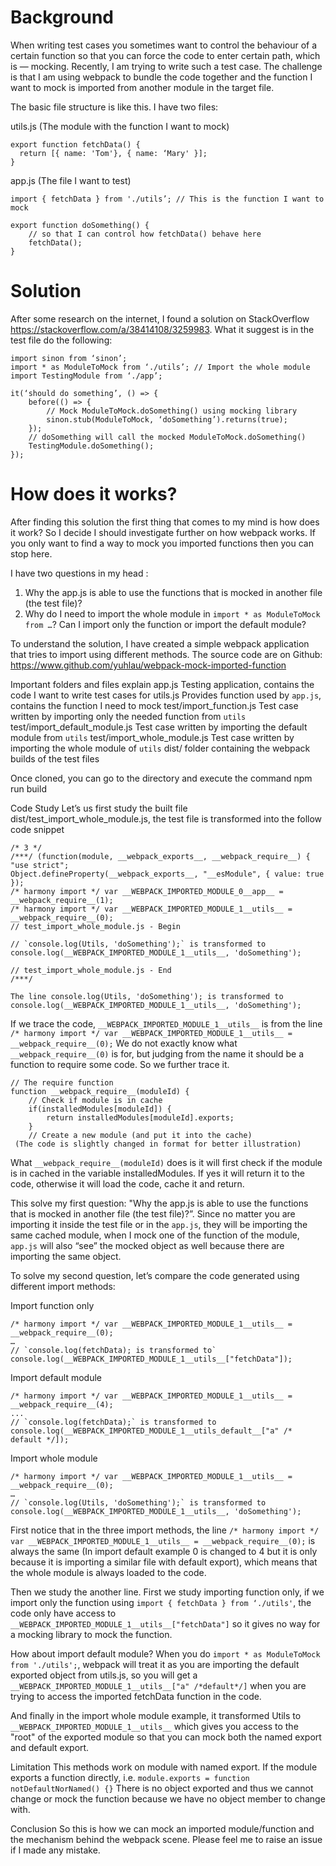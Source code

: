 # Background
When writing test cases you sometimes want to control the behaviour of a certain function so that you can force the code to enter certain path, which is — mocking. Recently, I am trying to write such a test case. The challenge is that I am using webpack to bundle the code together and the function I want to mock is imported from another module in the target file.

The basic file structure is like this. I have two files:

utils.js (The module with the function I want to mock)
```
export function fetchData() {
  return [{ name: 'Tom'}, { name: ‘Mary' }];
}
```

app.js (The file I want to test)
```
import { fetchData } from './utils’; // This is the function I want to mock

export function doSomething() {
    // so that I can control how fetchData() behave here
    fetchData();
}
```

# Solution

After some research on the internet, I found a solution on StackOverflow https://stackoverflow.com/a/38414108/3259983. What it suggest is in the test file do the following:
```
import sinon from ‘sinon’;
import * as ModuleToMock from ‘./utils’; // Import the whole module
import TestingModule from ‘./app’;

it(‘should do something’, () => {
    before(() => {
        // Mock ModuleToMock.doSomething() using mocking library
        sinon.stub(ModuleToMock, ‘doSomething’).returns(true);
    });
    // doSomething will call the mocked ModuleToMock.doSomething()
    TestingModule.doSomething();
});
```

# How does it works?
After finding this solution the first thing that comes to my mind is how does it work? So I decide I should investigate further on how webpack works. If you only want to find a way to mock you imported functions then you can stop here.

I have two questions in my head :
1. Why the app.js is able to use the functions that is mocked in another file (the test file)?
2. Why do I need to import the whole module in `import * as ModuleToMock from …`? Can I import only the function or import the default module?

To understand the solution, I have created a simple webpack application that tries to import using different methods. The source code are on Github:
https://www.github.com/yuhlau/webpack-mock-imported-function

Important folders and files explain
app.js
Testing application, contains the code I want to write test cases for
utils.js
Provides function used by `app.js`, contains the function I need to mock
test/import_function.js
Test case written by importing only the needed function from `utils`
test/import_default_module.js
Test case written by importing the default module from `utils`
test/import_whole_module.js
Test case written by importing the whole module of `utils`
dist/
folder containing the webpack builds of the test files

Once cloned, you can go to the directory and execute the command
npm run build

Code Study
Let’s us first study the built file dist/test_import_whole_module.js, the test file is transformed into the follow code snippet
```
/* 3 */
/***/ (function(module, __webpack_exports__, __webpack_require__) {
"use strict";
Object.defineProperty(__webpack_exports__, "__esModule", { value: true });
/* harmony import */ var __WEBPACK_IMPORTED_MODULE_0__app__ = __webpack_require__(1);
/* harmony import */ var __WEBPACK_IMPORTED_MODULE_1__utils__ = __webpack_require__(0);
// test_import_whole_module.js - Begin

// `console.log(Utils, 'doSomething');` is transformed to
console.log(__WEBPACK_IMPORTED_MODULE_1__utils__, 'doSomething');

// test_import_whole_module.js - End
/***/

The line console.log(Utils, 'doSomething'); is transformed to
console.log(__WEBPACK_IMPORTED_MODULE_1__utils__, 'doSomething');
```

If we trace the code, `__WEBPACK_IMPORTED_MODULE_1__utils__` is from the line
`/* harmony import */ var __WEBPACK_IMPORTED_MODULE_1__utils__ = __webpack_require__(0);`
We do not exactly know what `__webpack_require__(0)` is for, but judging from the name it should be a function to require some code. So we further trace it.
```
// The require function
function __webpack_require__(moduleId) {
    // Check if module is in cache
    if(installedModules[moduleId]) {
        return installedModules[moduleId].exports;
    }
    // Create a new module (and put it into the cache)
 (The code is slightly changed in format for better illustration)
```

What `__webpack_require__(moduleId)` does is it will first check if the module is in cached in the variable installedModules. If yes it will return it to the code, otherwise it will load the code, cache it and return.

This solve my first question: "Why the app.js is able to use the functions that is mocked in another file (the test file)?”. Since no matter you are importing it inside the test file or in the `app.js`, they will be importing the same cached module, when I mock one of the function of the module, `app.js` will also “see” the mocked object as well because there are importing the same object.

To solve my second question, let’s compare the code generated using different import methods:

Import function only
```
/* harmony import */ var __WEBPACK_IMPORTED_MODULE_1__utils__ = __webpack_require__(0);
…
// `console.log(fetchData); is transformed to`
console.log(__WEBPACK_IMPORTED_MODULE_1__utils__["fetchData"]);
```

Import default module
```
/* harmony import */ var __WEBPACK_IMPORTED_MODULE_1__utils__ = __webpack_require__(4);
...
// `console.log(fetchData);` is transformed to
console.log(__WEBPACK_IMPORTED_MODULE_1__utils_default__["a" /* default */]);
```

Import whole module
```
/* harmony import */ var __WEBPACK_IMPORTED_MODULE_1__utils__ = __webpack_require__(0);
…
// `console.log(Utils, 'doSomething');` is transformed to
console.log(__WEBPACK_IMPORTED_MODULE_1__utils__, 'doSomething');
```

First notice that in the three import methods, the line
`/* harmony import */ var __WEBPACK_IMPORTED_MODULE_1__utils__ = __webpack_require__(0);`
is always the same (In import default example 0 is changed to 4 but it is only because it is importing a similar file with default export), which means that the whole module is always loaded to the code.

Then we study the another line. First we study importing function only, if we import only the function using `import { fetchData } from ‘./utils'`, the code only have access to `__WEBPACK_IMPORTED_MODULE_1__utils__["fetchData"]` so it gives no way for a mocking library to mock the function.

How about import default module? When you do `import * as ModuleToMock from './utils';`, webpack will treat it as you are importing the default exported object from utils.js, so you will get a `__WEBPACK_IMPORTED_MODULE_1__utils__["a" /*default*/]` when you are trying to access the imported fetchData function in the code.

And finally in the import whole module example, it transformed  Utils to `__WEBPACK_IMPORTED_MODULE_1__utils__` which gives you access to the "root" of the exported module so that you can mock both the named export and default export.

Limitation
This methods work on module with named export. If the module exports a function directly, i.e.
`module.exports = function notDefaultNorNamed() {}`
There is no object exported and thus we cannot change or mock the function because we have no object member to change with.

Conclusion
So this is how we can mock an imported module/function and the mechanism behind the webpack scene. Please feel me to raise an issue if I made any mistake.
